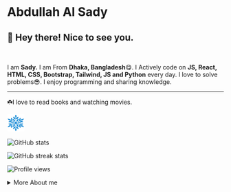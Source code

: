 # Abdullah Al Sady

## :wave: Hey there! Nice to see you.
<br>

I am **Sady.** I am From **Dhaka, Bangladesh**:yum:. I Actively code on **JS, React, HTML, CSS, Bootstrap, Tailwind, JS and Python** every day. I love to solve problems:sunglasses:. I enjoy programming and sharing knowledge.
<br/>
<hr/>

:shamrock:I love to read books and watching movies.


<a href='https://archiveprogram.github.com/'><img src='https://raw.githubusercontent.com/acervenky/animated-github-badges/master/assets/acbadge.gif' width='40' height='40'></a> 

![GitHub stats](https://github-readme-stats.vercel.app/api?username=abdullahalsady&show_icons=true)  



![GitHub streak stats](https://streak-stats.demolab.com/?user=abdullahalsady)  

![Profile views](https://gpvc.arturio.dev/abdullahalsady)  

<details>
  <summary>More About me</summary>
  
  ![GitHub Activity Graph](https://activity-graph.herokuapp.com/graph?username=abdullahalsady)  
</details>

